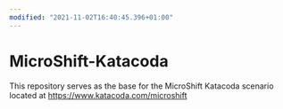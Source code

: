 ```yaml
---
modified: "2021-11-02T16:40:45.396+01:00"
---
```


# MicroShift-Katacoda

This repository serves as the base for the MicroShift Katacoda scenario located at https://www.katacoda.com/microshift
